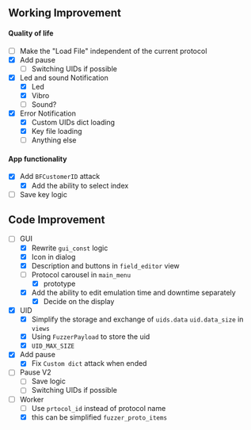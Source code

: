## Working Improvement

#### Quality of life

- [ ] Make the "Load File" independent of the current protocol
- [x] Add pause
    - [ ] Switching  UIDs if possible
- [x] Led and sound Notification
    - [x] Led
    - [x] Vibro
    - [ ] Sound?
- [x] Error Notification
    - [x] Custom UIDs dict loading 
    - [x] Key file loading
    - [ ] Anything else

#### App functionality

- [x] Add `BFCustomerID` attack
    - [x] Add the ability to select index
- [ ] Save key logic

## Code Improvement

- [ ] GUI
    - [x] Rewrite `gui_const` logic
    - [x] Icon in dialog
    - [x] Description and buttons in `field_editor` view
    - [ ] Protocol carousel in `main_menu`
        - [x] prototype 
    - [x] Add the ability to edit emulation time and downtime separately
        - [x] Decide on the display
- [x] UID
    - [x] Simplify the storage and exchange of `uids.data` `uid.data_size` in `views`
    - [x] Using `FuzzerPayload` to store the uid
    - [x] `UID_MAX_SIZE`
- [x] Add pause
    - [x] Fix `Custom dict` attack when ended
- [ ] Pause V2
    - [ ] Save logic
    - [ ] Switching  UIDs if possible
- [ ] Worker
    - [ ] Use `prtocol_id` instead of protocol name
    - [x] this can be simplified `fuzzer_proto_items`